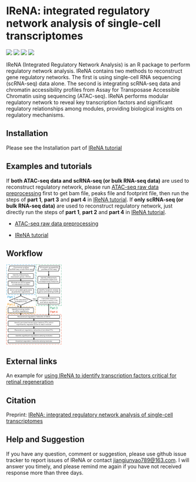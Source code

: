IReNA: integrated regulatory network analysis of single-cell
transcriptomes
================

<!-- README.md is generated from README.Rmd. Please edit that file -->

[![](https://img.shields.io/badge/r-version4.04-green.svg)](https://www.r-project.org)
[![](https://img.shields.io/badge/Seurat-version4.01-red.svg)](https://satijalab.org/seurat/articles/get_started.html)
[![](https://img.shields.io/badge/monocle-version2.18-blue.svg)](http://cole-trapnell-lab.github.io/monocle-release)
[![](https://img.shields.io/badge/Preprint-biorxiv-purple.svg)](https://doi.org/10.1101/2021.11.22.469628)

IReNA (Integrated Regulatory Network Analysis) is an R package to
perform regulatory network analysis. IReNA contains two methods to
reconstruct gene regulatory networks. The first is using single-cell RNA
sequencing (scRNA-seq) data alone. The second is integrating scRNA-seq
data and chromatin accessibility profiles from Assay for Transposase
Accessible Chromatin using sequencing (ATAC-seq). IReNA performs modular
regulatory network to reveal key transcription factors and significant
regulatory relationships among modules, providing biological insights on
regulatory mechanisms.

## Installation

Please see the Installation part of [IReNA
tutorial](https://jiang-junyao.github.io/IReNA/tutorial#installation)

## Examples and tutorials

If **both ATAC-seq data and scRNA-seq (or bulk RNA-seq data)** are used
to reconstruct regulatory network, please run [ATAC-seq raw data
preprocessing](https://jiang-junyao.github.io/IReNA/ATAC-seq-preprocessing)
first to get bam file, peaks file and footprint file, then run the steps
of **part 1**, **part 3** and **part 4** in [IReNA
tutorial](https://jiang-junyao.github.io/IReNA/tutorial). If **only
scRNA-seq (or bulk RNA-seq data)** are used to reconstruct regulatory
network, just directly run the steps of **part 1**, **part 2** and
**part 4** in [IReNA
tutorial](https://jiang-junyao.github.io/IReNA/tutorial).

-   [ATAC-seq raw data
    preprocessing](https://jiang-junyao.github.io/IReNA/ATAC-seq-preprocessing)

-   [IReNA tutorial](https://jiang-junyao.github.io/IReNA/tutorial)

## Workflow

<img src="docs/Readme%20figure/Workflow.png" style="width:30.0%;height:30.0%" />

## External links

An example for [using IReNA to identify transcription factors critical
for retinal
regeneration](https://github.com/jiewwwang/Single-cell-retinal-regeneration)

## Citation

Preprint: [IReNA: integrated regulatory network analysis of single-cell
transcriptomes](https://doi.org/10.1101/2021.11.22.469628)

## Help and Suggestion

If you have any question, comment or suggestion, please use github issue
tracker to report issues of IReNA or contact <jiangjunyao789@163.com>. I
will answer you timely, and please remind me again if you have not
received response more than three days.
